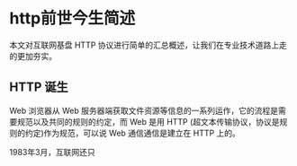 # http前世今生简述

本文对互联网基盘 HTTP 协议进行简单的汇总概述，让我们在专业技术道路上走的更加夯实。

## HTTP 诞生
Web 浏览器从 Web 服务器端获取文件资源等信息的一系列运作，它的流程是需要规范以及共同的规则的约定，而 Web 是用 HTTP (超文本传输协议，协议是规则的约定)作为规范，可以说 Web 通信通信是建立在 HTTP 上的。

1983年3月，互联网还只
